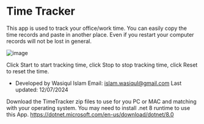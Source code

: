# Time Tracker

This app is used to track your office/work time.
You can easily copy the time records and paste in another place.
Even if you restart your computer records will not be lost in general.

![image](https://github.com/user-attachments/assets/058373a0-e30e-44ad-a0b0-da97fc87c193)

Click Start to start tracking time, 
click Stop to stop tracking time, 
click Reset to reset the time.

- Developed by Wasiqul Islam
Email: islam.wasiqul@gmail.com
Last updated: 12/07/2024

Download the TimeTracker zip files to use for you PC or MAC and matching with your operating system.
You may need to install .net 8 runtime to use this App.
https://dotnet.microsoft.com/en-us/download/dotnet/8.0


